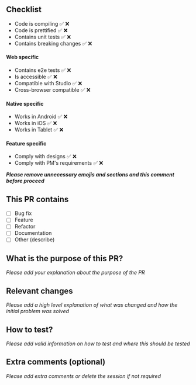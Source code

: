 ## Checklist
- Code is compiling ✅ ❌
- Code is prettified ✅ ❌
- Contains unit tests ✅ ❌
- Contains breaking changes ✅ ❌

#### Web specific
- Contains e2e tests ✅ ❌
- Is accessible ✅ ❌
- Compatible with Studio ✅ ❌
- Cross-browser compatible ✅ ❌

#### Native specific
- Works in Android ✅ ❌
- Works in iOS ✅ ❌
- Works in Tablet ✅ ❌

#### Feature specific
- Comply with designs ✅ ❌
- Comply with PM's requirements ✅ ❌

**_Please remove unnecessary emojis and sections and this comment before proceed_**

## This PR contains
- [ ] Bug fix
- [ ] Feature
- [ ] Refactor
- [ ] Documentation
- [ ] Other (describe)

## What is the purpose of this PR?
_Please add your explanation about the purpose of the PR_

## Relevant changes
_Please add a high level explanation of what was changed and how the initial problem was solved_

## How to test?
_Please add valid information on how to test and where this should be tested_

## Extra comments (optional)
_Please add extra comments or delete the session if not required_
